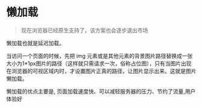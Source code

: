# 懒加载

> 现在浏览器已经原生支持了，该方案也会逐步退出市场

懒加载也就是延迟加载。

当访问一个页面的时候，先把 img 元素或是其他元素的背景图片路径替换成一张大小为1*1px图片的路径（这样就只需请求一次，俗称占位图），只有当图片出现在浏览器的可视区域内时，才设置图片正真的路径，让图片显示出来。这就是图片懒加载。

懒加载的优点主要是, 页面加载速度快、可以减轻服务器的压力、节约了流量,用户体验好
